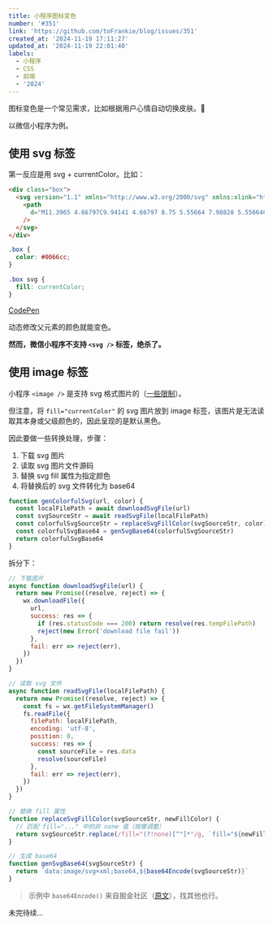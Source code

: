 ```yaml
---
title: 小程序图标变色
number: '#351'
link: 'https://github.com/toFrankie/blog/issues/351'
created_at: '2024-11-19 17:11:27'
updated_at: '2024-11-19 22:01:40'
labels:
  - 小程序
  - CSS
  - 前端
  - '2024'
---
```


图标变色是一个常见需求，比如根据用户心情自动切换皮肤。🐶

以微信小程序为例。

## 使用 svg 标签

第一反应是用 svg + currentColor。比如：

```html
<div class="box">
  <svg version="1.1" xmlns="http://www.w3.org/2000/svg" xmlns:xlink="http://www.w3.org/1999/xlink" viewBox="0 0 15.7715 20.4004" width="15.7715" height="20.4004" >
    <path
      d="M11.3965 4.66797C9.94141 4.66797 8.75 5.55664 7.98828 5.55664C7.17773 5.55664 6.12305 4.66797 4.85352 4.66797C2.44141 4.66797 0 6.71875 0 10.4688C0 12.8125 0.898438 15.2832 2.02148 16.875C2.97852 18.2227 3.81836 19.3066 5.0293 19.3066C6.2207 19.3066 6.74805 18.5352 8.23242 18.5352C9.73633 18.5352 10.0781 19.3066 11.3965 19.3066C12.7051 19.3066 13.5742 18.1055 14.4043 16.9238C15.3223 15.5664 15.7129 14.248 15.7227 14.1797C15.6445 14.1602 13.1445 13.1348 13.1445 10.2734C13.1445 7.79297 15.1074 6.67969 15.2246 6.5918C13.9258 4.72656 11.9434 4.66797 11.3965 4.66797ZM10.7129 3.08594C11.3086 2.36328 11.7285 1.37695 11.7285 0.380859C11.7285 0.244141 11.7188 0.107422 11.6992 0C10.7227 0.0390625 9.55078 0.644531 8.85742 1.46484C8.30078 2.08984 7.79297 3.08594 7.79297 4.08203C7.79297 4.23828 7.82227 4.38477 7.83203 4.43359C7.89062 4.44336 7.98828 4.46289 8.0957 4.46289C8.96484 4.46289 10.0586 3.87695 10.7129 3.08594Z"
    />
  </svg>
</div>
```

```css
.box {
  color: #0066cc;
}

.box svg {
  fill: currentColor;
}
```

[CodePen](https://codepen.io/tofrankie/pen/rNXgpvK)

动态修改父元素的颜色就能变色。

**然而，微信小程序不支持 `<svg />` 标签，绝杀了。**

## 使用 image 标签

小程序 `<image />` 是支持 svg 格式图片的（[一些限制](https://developers.weixin.qq.com/miniprogram/dev/component/image.html#%E5%8A%9F%E8%83%BD%E6%8F%8F%E8%BF%B0)）。

但注意，将 `fill="currentColor"` 的 svg 图片放到 image 标签，该图片是无法读取其本身或父级颜色的，因此呈现的是默认黑色。

因此要做一些转换处理，步骤：

1. 下载 svg 图片
2. 读取 svg 图片文件源码
3. 替换 svg fill 属性为指定颜色
4. 将替换后的 svg 文件转化为 base64



```js
function genColorfulSvg(url, color) {
  const localFilePath = await downloadSvgFile(url)
  const svgSourceStr = await readSvgFile(localFilePath)
  const colorfulSvgSourceStr = replaceSvgFillColor(svgSourceStr, color)
  const colorfulSvgBase64 = genSvgBase64(colorfulSvgSourceStr)
  return colorfulSvgBase64
}
```

拆分下：

```js
// 下载图片
async function downloadSvgFile(url) {
  return new Promise((resolve, reject) => {
    wx.downloadFile({
      url,
      success: res => {
        if (res.statusCode === 200) return resolve(res.tempFilePath)
        reject(new Error('download file fail'))
      },
      fail: err => reject(err),
    })
  })
}
```

```js
// 读取 svg 文件
async function readSvgFile(localFilePath) {
  return new Promise((resolve, reject) => {
    const fs = wx.getFileSystemManager()
    fs.readFile({
      filePath: localFilePath,
      encoding: 'utf-8',
      position: 0,
      success: res => {
        const sourceFile = res.data
        resolve(sourceFile)
      },
      fail: err => reject(err),
    })
  })
}
```

```js
// 替换 fill 属性
function replaceSvgFillColor(svgSourceStr, newFillColor) {
  // 匹配 fill="..." 中的非 none 值（按需调整）
  return svgSourceStr.replace(/fill="(?!none)[^"]*"/g, `fill="${newFillColor}"`)
}
```

```js
// 生成 base64
function genSvgBase64(svgSourceStr) {
  return `data:image/svg+xml;base64,${base64Encode(svgSourceStr)}`
}
```

> 示例中 `base64Encode()` 来自掘金社区（[原文](https://juejin.cn/post/7229512717135527991)），找其他也行。

未完待续...
